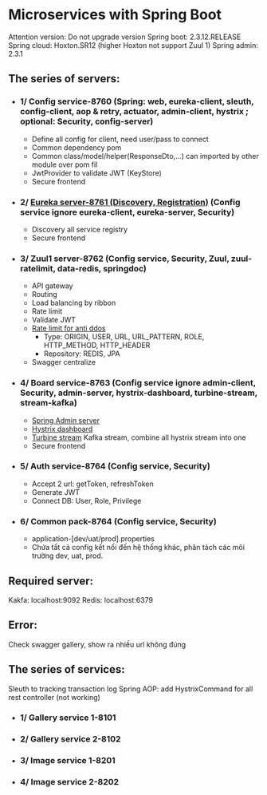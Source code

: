 # Microservices with Spring Boot
Attention version: Do not upgrade version
Spring boot: 2.3.12.RELEASE
Spring cloud: Hoxton.SR12 (higher Hoxton not support Zuul 1)
Spring admin: 2.3.1

## The series of servers:

- ### 1/ Config service-8760 (Spring: web, eureka-client, sleuth, config-client, aop & retry, actuator, admin-client, hystrix ; optional: Security, config-server)
  - Define all config for client, need user/pass to connect
  - Common dependency pom
  - Common class/model/helper(ResponseDto,...) can imported by other module over pom fil
  - JwtProvider to validate JWT (KeyStore)
  - Secure frontend
- ### 2/ [Eureka server-8761 (Discovery, Registration)](http://localhost:8761/) (Config service ignore eureka-client, eureka-server, Security)
  - Discovery all service registry
  - Secure frontend
- ### 3/ Zuul1 server-8762 (Config service, Security, Zuul, zuul-ratelimit, data-redis, springdoc)
  - API gateway
  - Routing
  - Load balancing by ribbon
  - Rate limit
  - Validate JWT
  - [Rate limit for anti ddos](https://github.com/marcosbarbero/spring-cloud-zuul-ratelimit)
    - Type: ORIGIN, USER, URL, URL_PATTERN, ROLE, HTTP_METHOD, HTTP_HEADER
    - Repository: REDIS, JPA
  - Swagger centralize
- ### 4/ Board service-8763 (Config service ignore admin-client, Security, admin-server, hystrix-dashboard, turbine-stream, stream-kafka)
  - [Spring Admin server](http://localhost:8763/admin)
  - [Hystrix dashboard](http://localhost:8763/hystrix/monitor?stream=http://localhost:8763)
  - [Turbine stream](http://localhost:8763) Kafka stream, combine all hystrix stream into one
  - Secure frontend
- ### 5/ Auth service-8764 (Config service, Security)
  - Accept 2 url: getToken, refreshToken
  - Generate JWT
  - Connect DB: User, Role, Privilege
- ### 6/ Common pack-8764 (Config service, Security)
  - application-[dev/uat/prod].properties
  - Chứa tất cả config kết nối đến hệ thống khác, phân tách các môi trường dev, uat, prod.
    
## Required server:
Kakfa: localhost:9092
Redis: localhost:6379

## Error:
Check swagger gallery, show ra nhiều url không đúng

## The series of services:
Sleuth to tracking transaction log
Spring AOP: add HystrixCommand for all rest controller (not working)

- ### 1/ Gallery service 1-8101
- ### 2/ Gallery service 2-8102
- ### 3/ Image service 1-8201
- ### 4/ Image service 2-8202

